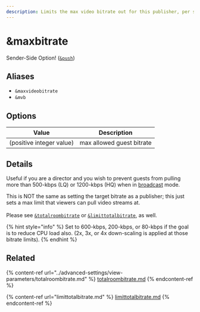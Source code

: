 ```yaml
---
description: Limits the max video bitrate out for this publisher, per stream out
---
```


# \&maxbitrate

Sender-Side Option! ([`&push`](push.md))

## Aliases

* `&maxvideobitrate`
* `&mvb`

## Options

| Value                    | Description               |
| ------------------------ | ------------------------- |
| (positive integer value) | max allowed guest bitrate |

## Details

Useful if you are a director and you wish to prevent guests from pulling more than 500-kbps (LQ) or 1200-kbps (HQ) when in [broadcast](../advanced-settings/view-parameters/broadcast.md) mode.

This is NOT the same as setting the target bitrate as a publisher; this just sets a max limit that viewers can pull video streams at.\
\
Please see [`&totalroombitrate`](../advanced-settings/view-parameters/totalroombitrate.md) or [`&limittotalbitrate`](limittotalbitrate.md), as well.

{% hint style="info" %}
Set to 600-kbps, 200-kbps, or 80-kbps if the goal is to reduce CPU load also. (2x, 3x, or 4x down-scaling is applied at those bitrate limits).
{% endhint %}

## Related

{% content-ref url="../advanced-settings/view-parameters/totalroombitrate.md" %}
[totalroombitrate.md](../advanced-settings/view-parameters/totalroombitrate.md)
{% endcontent-ref %}

{% content-ref url="limittotalbitrate.md" %}
[limittotalbitrate.md](limittotalbitrate.md)
{% endcontent-ref %}
